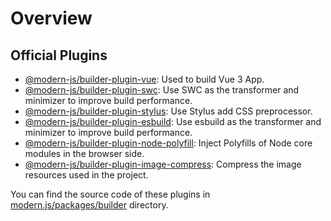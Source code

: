 # Overview

## Official Plugins

- [@modern-js/builder-plugin-vue](/plugins/plugin-vue.html): Used to build Vue 3 App.
- [@modern-js/builder-plugin-swc](/plugins/plugin-swc.html): Use SWC as the transformer and minimizer to improve build performance.
- [@modern-js/builder-plugin-stylus](/plugins/plugin-stylus.html): Use Stylus add CSS preprocessor.
- [@modern-js/builder-plugin-esbuild](/plugins/plugin-esbuild.html): Use esbuild as the transformer and minimizer to improve build performance.
- [@modern-js/builder-plugin-node-polyfill](/plugins/plugin-node-polyfill.html): Inject Polyfills of Node core modules in the browser side.
- [@modern-js/builder-plugin-image-compress](/plugins/plugin-image-compress.html): Compress the image resources used in the project.

You can find the source code of these plugins in [modern.js/packages/builder](https://github.com/web-infra-dev/modern.js/tree/main/packages/builder) directory.

